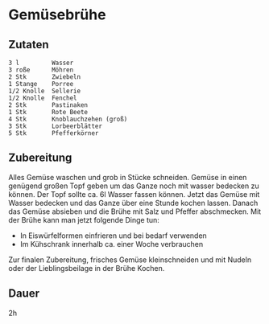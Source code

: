 # Gemüsebrühe

## Zutaten
    3 l         Wasser
    3 roße      Möhren
    2 Stk       Zwiebeln
    1 Stange    Porree
    1/2 Knolle  Sellerie
    1/2 Knolle  Fenchel
    2 Stk       Pastinaken
    1 Stk       Rote Beete
    4 Stk       Knoblauchzehen (groß)
    3 Stk       Lorbeerblätter
    5 Stk       Pfefferkörner

## Zubereitung
Alles Gemüse waschen und grob in Stücke schneiden. Gemüse in einen genügend großen Topf geben um das Ganze noch mit wasser bedecken zu können. Der Topf sollte ca. 6l Wasser fassen können. Jetzt das Gemüse mit Wasser bedecken und das Ganze über eine Stunde kochen lassen. Danach das Gemüse absieben und die Brühe mit Salz und Pfeffer abschmecken. Mit der Brühe kann man jetzt folgende Dinge tun:
- In Eiswürfelformen einfrieren und bei bedarf verwenden
- Im Kühschrank innerhalb ca. einer Woche verbrauchen

Zur finalen Zubereitung, frisches Gemüse kleinschneiden und mit Nudeln oder der Lieblingsbeilage in der Brühe Kochen.

## Dauer
2h
